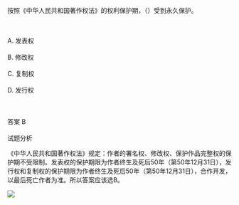 <div class="detail lh2"><p>按照《中华人民共和国著作权法》的权利保护期，（）受到永久保护。<br/></p><br/><br/>A. 发表权<br/><br/>B. 修改权<br/><br/>C. 复制权<br/><br/>D. 发行权<br/><br/><br/><br/>答案 B<br/><br/>试题分析<br/><p></p><p>《中华人民共和国著作权法》规定：作者的署名权、修改权、保护作品完整权的保护期不受限制。发表权的保护期限为作者终生及死后50年（第50年12月31日），发行权和复制权的保护期限为作者终生及死后50年（第50年12月31日），合作开发，以最后死亡作者为准。所以答案应该选B。</p><p><img src="https://img.kuaiwenyun.com/images/shiti/2022-04/505/p8GpLymYNF.png" style="max-width:100%;"/><br/></p></div>